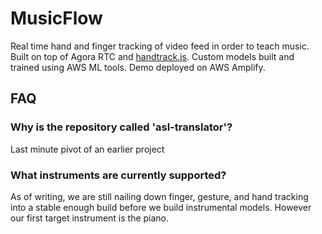 # MusicFlow

Real time hand and finger tracking of video feed in order to teach music. Built on top of Agora RTC and [handtrack.js](https://github.com/victordibia/handtrack.js/). Custom models built and trained using AWS ML tools. Demo deployed on AWS Amplify.

## FAQ

### Why is the repository called 'asl-translator'?
Last minute pivot of an earlier project

### What instruments are currently supported?
As of writing, we are still nailing down finger, gesture, and hand tracking into a stable enough build before we build instrumental models. However our first target instrument is the piano.

